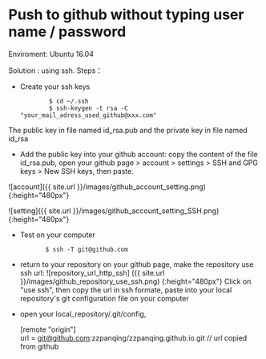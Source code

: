 # Push to github without typing user name / password

Enviroment: Ubuntu 16.04

Solution : using ssh.  Steps：
* Create your ssh keys 

              $ cd ~/.ssh
              $ ssh-keygen -t rsa -C "your_mail_adress_used_github@xxx.com"

The public key in file named id_rsa.pub and the private key in file named id_rsa

* Add the public key into your github account: copy the content of the file id_rsa.pub, open your github page > account > settings > SSH and GPG keys > New SSH keys, then paste.

![account]({{ site.url }}/images/github_account_setting.png){:height="480px"}

![setting]({{ site.url }}/images/github_account_setting_SSH.png){:height="480px"}

* Test on your computer

             $ ssh -T git@github.com 

* return to your repository on your github page, make the repository use ssh url: 
![repository_url_http_ssh] ({{ site.url }}/images/github_repository_use_ssh.png) {:height="480px"}
Click on "use ssh", then copy the url in ssh formate, paste into your local repository's git configuration file on your computer

* open your local_repository/.git/config,  
   
    [remote "origin"] 	   
       url = git@github.com:zzpanqing/zzpanqing.github.io.git // url copied from github
 



